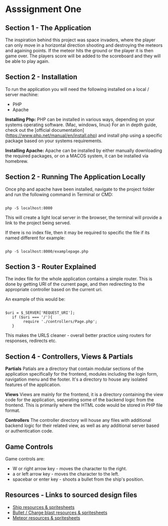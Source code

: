 # Asssignment One

## Section 1 - The Application
The inspiration behind this project was space invaders, where the player can only move in a horizontal direction shooting and destroying the meteors and againing points. If the meteor hits the ground or the player it is then game over. The players score will be added to the scoreboard and they will be able to play again.

## Section 2 - Installation

To run the application you will need the following installed on a local / server machine: 
- PHP
- Apache

**Installing Php:**
PHP can be installed in various ways, depending on your systems operating software. (Mac, windows, linux) 
For an in depth guide, check out the [official documentation] (https://www.php.net/manual/en/install.php) and install php using a specific package based on your systems requirements.

**Installing Apache:**
Apache can be installed by either manually downloading the required packages, or on a MACOS system, it can be installed via homebrew.


## Section 2 - Running The Application Locally

Once php and apache have been installed, navigate to the project folder and run the following command in Terminal or CMD: 

```

php -S localhost:8000

```

This will create a light local server in the browser, the terminal will provide a link to the project being served. 

If there is no index file, then it may be required to specific the file if its named different for example: 

```

php -S localhost:8000/examplepage.php

```
## Section 3 - Router Explained

The index file for the whole application contains a simple router. This is done by getting URI of the current page, and then redirecting to the appropriate controller based on the current uri.

An example of this would be:

```

$uri = $_SERVER['REQUEST_URI'];
   if ($uri === '/'){
        require './controllers/Page.php';
   }

```

This makes the URLS cleaner - overall better practice using routers for responses, redirects etc.

## Section 4 - Controllers, Views & Partials

**Partials**
Patials are a directory that contain modular sections of the application specifically for the frontend, modules including the login form, navigation menu and the footer. It's a directory to house any isolated features of the application.

**Views**
Views are mainly for the frontend, it is a directory containing the view code for the application, seperating some of the backend logic from the frontend. This is primarily where the HTML code would be stored in PHP file format.

**Controllers**
The controller directory will house any files with additional backend logic for their related view, as well as any additional server based or authentication code. 

## Game Controls
Game controls are:  
- W or right arrow key - moves the character to the right.
- a or left arrow key - moves the character to the left.
- spacebar or enter key - shoots a bullet from the ship's position.

## Resources - Links to sourced design files
- [Ship resources & spritesheets](https://craftpix.net/freebies/free-spaceship-pixel-art-sprite-sheets/)
- [Bullet / Charge blast resources & spritesheets](https://craftpix.net/freebies/free-spaceship-pixel-art-sprite-sheets/)
- [Meteor resources & spritesheets](https://craftpix.net/freebies/free-space-shooter-game-objects/)

